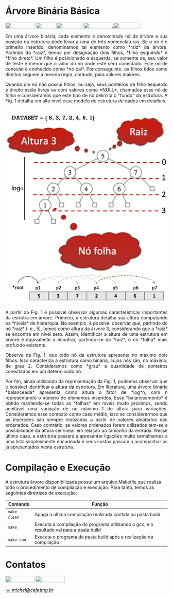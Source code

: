 # Árvore Binária Básica

<div style="display: inline-block;">
<img align="center" height="20px" width="90px" src="https://img.shields.io/badge/Maintained%3F-yes-green.svg"/> 
<img align="center" height="20px" width="60px" src="https://img.shields.io/badge/C%2B%2B-00599C?style=for-the-badge&logo=c%2B%2B&logoColor=white"/> 
<img align="center" height="20px" width="80px" src="https://img.shields.io/badge/Made%20for-VSCode-1f425f.svg"/> 
<a href="https://github.com/mpiress/midpy/issues">
<img align="center" height="20px" width="90px" src="https://img.shields.io/badge/contributions-welcome-brightgreen.svg?style=flat"/>
<img align="center" height="20px" width="80px" src="https://badgen.net/badge/license/MIT/green"/>
</a> 
</div>

<p> </p>
<p> </p>

<p align="justify">
	Em uma árvore binária, cada elemento é denominado nó da árvore e sua posição na estrutura pode levar a uma de três nomenclaturas. Se o nó é o primeiro inserido, denominamos tal elemento como *raiz* da árvore. Partindo da *raiz*, temos por designação dois filhos, *filho esquerdo* e *filho direto*. Um filho é posicionado a esquerda, se somente se, seu valor de teste é menor que o valor do nó onde este será conectado. Este nó de conexão é conhecido como *nó pai*. Por conseguinte, os filhos tidos como direitos seguem a mesma regra, contudo, para valores maiores.
</p>

<p align="justify">
	Quando um nó não possui filhos, ou seja, seus ponteiros de filho esquerdo e direito estão livres ou com valores como *NULL*, chamados esse nó de folha e consideramos que este tipo de nó delimita o "fundo" da estrutura. A Fig. 1 detalha em alto nível esse modelo de estrutura de dados em detalhes.
</p>

<p align="center">
<img src="imgs/binary.png"/> 
</p>

<p align="justify">
A partir da Fig. 1 é possível observar algumas características importantes da estrutra em árvore. Primeiro, a estrutura detalha sua altura computando os *níveis* de hierarquia. No exemplo, é possível observar que, partindo do nó *raiz* (i.e., 5), temos como altura da árvore 3, considerando que a *raiz* se encontra em nível zero. Assim, identificar a altura de uma estrutura em árvore é equivalente a econtrar, partindo-se da *raiz*, o nó *folha* mais profundo existente. 
</p>

<p align="justify">
Observe na Fig. 1, que todo nó da estrutura apresenta no máximo dois filhos. Isso caracteriza a estrutura como binária, cujos nós são, no máximo, de grau 2. Consideramos como *grau* a quantidade de ponteiros conectados em um determinado nó. 
</p>

<p align="justify">
Por fim, ainda utilizando da representação da Fig. 1, podemos observar que é possível identificar a altura da estrutura. Em literatura, uma árvore binária *balanceada* apresenta como altura o fator de *log*n, com n representando o número de elementos inseridos. Esse *balanceamento* é obtido mantendo-se todas as *folhas* em níveis muito próximos, sendo aceitável uma variação de no máximo 1 de altura para variações. Consideramos esse contexto como caso médio, isso se considerarmos que as inserções são sempre realizadas a partir de valores aleatórios não ordenados. Caso contrário, se valores ordenados forem utilizados tem-se a possibilidade da altura ser linear em relação ao tamanho da entrada. Nesse último caso, a estrutura passará a apresentar ligações muito semelhantes a uma lista simplesmente encadeada e seus custos passam a acompanhar os já apresentados nesta estrutura. 
</p>

# Compilação e Execução

A estrutura árvore disponibilizada possui um arquivo Makefile que realiza todo o procedimento de compilação e execução. Para tanto, temos as seguintes diretrizes de execução:


| Comando                |  Função                                                                                           |                     
| -----------------------| ------------------------------------------------------------------------------------------------- |
|  `make clean`          | Apaga a última compilação realizada contida na pasta build                                        |
|  `make`                | Executa a compilação do programa utilizando o gcc, e o resultado vai para a pasta build           |
|  `make run`            | Executa o programa da pasta build após a realização da compilação                                 |


# Contatos

<div style="display: inline-block;">
<a href="https://t.me/michelpires369">
<img align="center" height="20px" width="90px" src="https://img.shields.io/badge/Telegram-2CA5E0?style=for-the-badge&logo=telegram&logoColor=white"/> 
</a>

<a href="https://www.linkedin.com/in/michelpiressilva/">
<img align="center" height="20px" width="90px" src="https://img.shields.io/badge/LinkedIn-0077B5?style=for-the-badge&logo=linkedin&logoColor=white"/>
</a>

</div>

<p> </p>


<a style="color:black" href="mailto:michel@cefetmg.br?subject=[GitHub]%20Source%20Dynamic%20Lists">
✉️ <i>michel@cefetmg.br</i>
</a>

